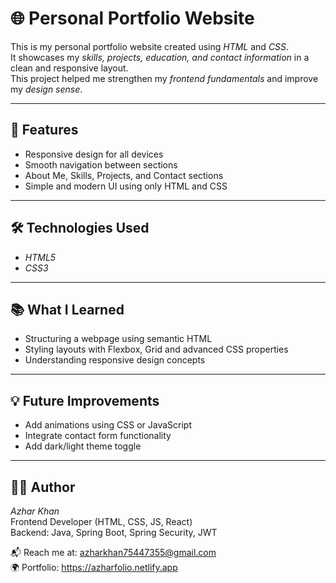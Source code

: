 # 🌐 Personal Portfolio Website

This is my personal portfolio website created using *HTML* and *CSS*.  
It showcases my *skills, projects, education, and contact information* in a clean and responsive layout.  
This project helped me strengthen my *frontend fundamentals* and improve my *design sense*.

---

## 🚀 Features

- Responsive design for all devices  
- Smooth navigation between sections  
- About Me, Skills, Projects, and Contact sections  
- Simple and modern UI using only HTML and CSS  

---

## 🛠 Technologies Used

- *HTML5*
- *CSS3*

---

## 📚 What I Learned

- Structuring a webpage using semantic HTML  
- Styling layouts with Flexbox, Grid and advanced CSS properties  
- Understanding responsive design concepts  

---

## 💡 Future Improvements

- Add animations using CSS or JavaScript  
- Integrate contact form functionality  
- Add dark/light theme toggle  

---

## 🧑‍💻 Author

*Azhar Khan*  
Frontend Developer (HTML, CSS, JS, React)  
Backend: Java, Spring Boot, Spring Security, JWT  

📬 Reach me at: azharkhan75447355@gmail.com  
🌍 Portfolio: https://azharfolio.netlify.app